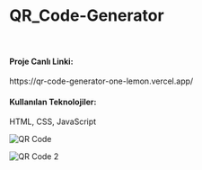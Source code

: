 # QR_Code-Generator
<br>
<h4 align="left">Proje Canlı Linki:</h4> https://qr-code-generator-one-lemon.vercel.app/
<br>
<h4 align="left">Kullanılan Teknolojiler:</h4> HTML, CSS, JavaScript
<br>


![QR Code](https://github.com/omerfaruksen/QR_Code-Generator/assets/109878350/7cd3751e-5197-4172-a27d-99597d6561c0)

![QR Code 2](https://github.com/omerfaruksen/QR_Code-Generator/assets/109878350/5b778086-49d5-423d-9a39-7e62c5e2cc71)
